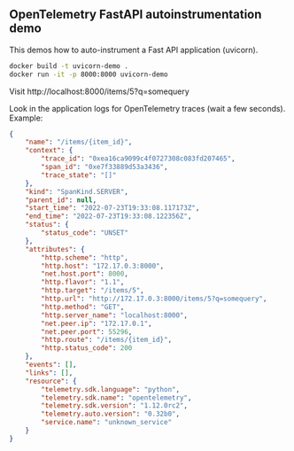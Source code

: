 ## OpenTelemetry FastAPI autoinstrumentation demo

This demos how to auto-instrument a Fast API application (uvicorn).

```bash
docker build -t uvicorn-demo .
docker run -it -p 8000:8000 uvicorn-demo
```

Visit http://localhost:8000/items/5?q=somequery

Look in the application logs for OpenTelemetry traces (wait a few seconds).
Example:

```json
{
    "name": "/items/{item_id}",
    "context": {
        "trace_id": "0xea16ca9099c4f0727308c083fd207465",
        "span_id": "0xe7f33889d53a3436",
        "trace_state": "[]"
    },
    "kind": "SpanKind.SERVER",
    "parent_id": null,
    "start_time": "2022-07-23T19:33:08.117173Z",
    "end_time": "2022-07-23T19:33:08.122356Z",
    "status": {
        "status_code": "UNSET"
    },
    "attributes": {
        "http.scheme": "http",
        "http.host": "172.17.0.3:8000",
        "net.host.port": 8000,
        "http.flavor": "1.1",
        "http.target": "/items/5",
        "http.url": "http://172.17.0.3:8000/items/5?q=somequery",
        "http.method": "GET",
        "http.server_name": "localhost:8000",
        "net.peer.ip": "172.17.0.1",
        "net.peer.port": 55296,
        "http.route": "/items/{item_id}",
        "http.status_code": 200
    },
    "events": [],
    "links": [],
    "resource": {
        "telemetry.sdk.language": "python",
        "telemetry.sdk.name": "opentelemetry",
        "telemetry.sdk.version": "1.12.0rc2",
        "telemetry.auto.version": "0.32b0",
        "service.name": "unknown_service"
    }
}
```
